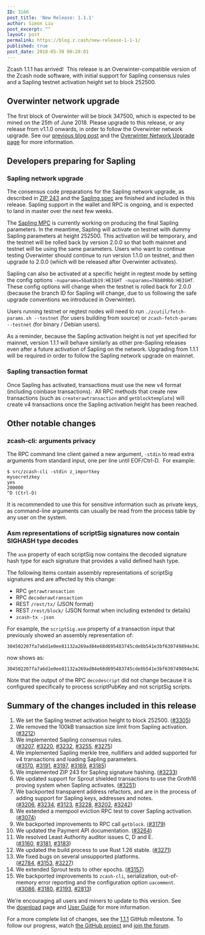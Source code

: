```yaml
---
ID: 3166
post_title: 'New Release: 1.1.1'
author: Simon Liu
post_excerpt: ""
layout: post
permalink: https://blog.z.cash/new-release-1-1-1/
published: true
post_date: 2018-05-30 00:28:01
---
```

Zcash 1.1.1 has arrived!  This release is an Overwinter-compatible version of the Zcash node software, with initial support for Sapling consensus rules and a Sapling testnet activation height set to block 252500.
<h2>Overwinter network upgrade</h2>
The first block of Overwinter will be block 347500, which is expected to be mined on the 25th of June 2018. Please upgrade to this release, or any release from v1.1.0 onwards, in order to follow the Overwinter network upgrade. See our <a href="https://blog.z.cash/overwinter/" rel="nofollow">previous blog post</a> and the <a href="https://z.cash/upgrade/overwinter.html" rel="nofollow">Overwinter Network Upgrade page</a> for more information.
<h2>Developers preparing for Sapling</h2>
<h3>Sapling network upgrade</h3>
The consensus code preparations for the Sapling network upgrade, as described in <a href="https://github.com/zcash/zips/blob/master/zip-0243.rst">ZIP 243</a> and the <a href="https://github.com/zcash/zips/blob/master/protocol/sapling.pdf">Sapling spec</a> are finished and included in this release. Sapling support in the wallet and RPC is ongoing, and is expected to land in master over the next few weeks.

The <a href="https://blog.z.cash/announcing-the-sapling-mpc/" rel="nofollow">Sapling MPC</a> is currently working on producing the final Sapling parameters. In the meantime, Sapling will activate on testnet with dummy Sapling parameters at height 252500. This activation will be temporary, and the testnet will be rolled back by version 2.0.0 so that both mainnet and testnet will be using the same parameters. Users who want to continue testing Overwinter should continue to run version 1.1.0 on testnet, and then upgrade to 2.0.0 (which will be released after Overwinter activates).
<p style="text-align: left;">Sapling can also be activated at a specific height in regtest mode by setting the config options <code>-nuparams=5ba81b19:HEIGHT -nuparams=76b809bb:HEIGHT</code>. These config options will change when the testnet is rolled back for 2.0.0 (because the branch ID for Sapling will change, due to us following the safe upgrade conventions we introduced in Overwinter).</p>
<p style="text-align: left;">Users running testnet or regtest nodes will need to run <code>./zcutil/fetch-params.sh --testnet</code> (for users building from source) or <code>zcash-fetch-params --testnet</code> (for binary / Debian users).</p>
<p style="text-align: left;">As a reminder, because the Sapling activation height is not yet specified for mainnet, version 1.1.1 will behave similarly as other pre-Sapling releases even after a future activation of Sapling on the network. Upgrading from 1.1.1 will be required in order to follow the Sapling network upgrade on mainnet.</p>

<h3>Sapling transaction format</h3>
Once Sapling has activated, transactions must use the new v4 format (including coinbase transactions).  All RPC methods that create new transactions (such as <code>createrawtransaction</code> and <code>getblocktemplate</code>) will create v4 transactions once the Sapling activation height has been reached.
<h2>Other notable changes</h2>
<h3>zcash-cli: arguments privacy</h3>
The RPC command line client gained a new argument, <code>-stdin</code> to read extra arguments from standard input, one per line until EOF/Ctrl-D.  For example:
<pre><code>$ src/zcash-cli -stdin z_importkey
mysecretzkey
yes
200000
^D (Ctrl-D)
</code></pre>
It is recommended to use this for sensitive information such as private keys, as command-line arguments can usually be read from the process table by any user on the system.
<h3>Asm representations of scriptSig signatures now contain SIGHASH type decodes</h3>
The <code>asm</code> property of each scriptSig now contains the decoded signature hash
type for each signature that provides a valid defined hash type.

The following items contain assembly representations of scriptSig signatures
and are affected by this change:
<ul>
 	<li>RPC <code>getrawtransaction</code></li>
 	<li>RPC <code>decoderawtransaction</code></li>
 	<li>REST <code>/rest/tx/</code> (JSON format)</li>
 	<li>REST <code>/rest/block/</code> (JSON format when including extended tx details)</li>
 	<li><code>zcash-tx -json</code></li>
</ul>
For example, the <code>scriptSig.asm</code> property of a transaction input that
previously showed an assembly representation of:
<pre><code>304502207fa7a6d1e0ee81132a269ad84e68d695483745cde8b541e3bf630749894e342a022100c1f7ab20e13e22fb95281a870f3dcf38d782e53023ee313d741ad0cfbc0c509001
</code></pre>
now shows as:
<pre><code>304502207fa7a6d1e0ee81132a269ad84e68d695483745cde8b541e3bf630749894e342a022100c1f7ab20e13e22fb95281a870f3dcf38d782e53023ee313d741ad0cfbc0c5090[ALL]
</code></pre>
Note that the output of the RPC <code>decodescript</code> did not change because it is
configured specifically to process scriptPubKey and not scriptSig scripts.
<h2>Summary of the changes included in this release</h2>
<ol>
 	<li>We set the Sapling testnet activation height to block 252500. (<a class="issue-link js-issue-link" href="https://github.com/zcash/zcash/pull/3305">#3305</a>)</li>
 	<li>We removed the 100kB transaction size limit from Sapling activation. (<a class="issue-link js-issue-link" href="https://github.com/zcash/zcash/pull/3212">#3212</a>)</li>
 	<li>We implemented Sapling consensus rules. (<a class="issue-link js-issue-link" href="https://github.com/zcash/zcash/issues/3207">#3207</a>, <a class="issue-link js-issue-link" href="https://github.com/zcash/zcash/pull/3220">#3220</a>, <a class="issue-link js-issue-link" href="https://github.com/zcash/zcash/pull/3232">#3232</a>, <a class="issue-link js-issue-link" href="https://github.com/zcash/zcash/pull/3255">#3255</a>, <a class="issue-link js-issue-link" href="https://github.com/zcash/zcash/pull/3275">#3275</a>)</li>
 	<li>We implemented Sapling merkle tree, nullifiers and added supported for v4 transactions and loading Sapling parameters. (<a class="issue-link js-issue-link" href="https://github.com/zcash/zcash/pull/3170">#3170</a>, <a class="issue-link js-issue-link" href="https://github.com/zcash/zcash/pull/3191">#3191</a>, <a class="issue-link js-issue-link" href="https://github.com/zcash/zcash/pull/3197">#3197</a>, <a class="issue-link js-issue-link" href="https://github.com/zcash/zcash/pull/3169">#3169</a>, <a class="issue-link js-issue-link" href="https://github.com/zcash/zcash/pull/3185">#3185</a>)</li>
 	<li>We implemented ZIP 243 for Sapling signature hashing. (<a class="issue-link js-issue-link" href="https://github.com/zcash/zcash/pull/3233">#3233</a>)</li>
 	<li>We updated support for Sprout shielded transactions to use the Groth16 proving system when Sapling activates. (<a class="issue-link js-issue-link" href="https://github.com/zcash/zcash/pull/3251">#3251</a>)</li>
 	<li>We backported transparent address refactors, and are in the process of adding support for Sapling keys, addresses and notes. (<a class="issue-link js-issue-link" href="https://github.com/zcash/zcash/pull/3206">#3206</a>, <a class="issue-link js-issue-link" href="https://github.com/zcash/zcash/pull/3234">#3234</a>, <a class="issue-link js-issue-link" href="https://github.com/zcash/zcash/issues/3123">#3123</a>, <a class="issue-link js-issue-link" href="https://github.com/zcash/zcash/pull/3228">#3228</a>, <a class="issue-link js-issue-link" href="https://github.com/zcash/zcash/pull/3202">#3202</a>, <a class="issue-link js-issue-link" href="https://github.com/zcash/zcash/pull/3242">#3242</a>)</li>
 	<li>We extended a mempool eviction RPC test to cover Sapling activation. (<a class="issue-link js-issue-link" href="https://github.com/zcash/zcash/pull/3074">#3074</a>)</li>
 	<li>We backported improvements to RPC call <code>getblock</code>. (<a class="issue-link js-issue-link" href="https://github.com/zcash/zcash/pull/3179">#3179</a>)</li>
 	<li>We updated the Payment API documentation. (<a class="issue-link js-issue-link" href="https://github.com/zcash/zcash/pull/3264">#3264</a>)</li>
 	<li>We resolved Least Authority auditor issues C, D and E. (<a class="issue-link js-issue-link" href="https://github.com/zcash/zcash/pull/3160">#3160</a>, <a class="issue-link js-issue-link" href="https://github.com/zcash/zcash/pull/3181">#3181</a>, <a class="issue-link js-issue-link" href="https://github.com/zcash/zcash/pull/3183">#3183</a>)</li>
 	<li>We updated the build process to use Rust 1.26 stable. (<a class="issue-link js-issue-link" href="https://github.com/zcash/zcash/pull/3271">#3271</a>)</li>
 	<li>We fixed bugs on several unsupported platforms. (<a class="issue-link js-issue-link" href="https://github.com/zcash/zcash/pull/2784">#2784</a>, <a class="issue-link js-issue-link" href="https://github.com/zcash/zcash/pull/3153">#3153</a>, <a class="issue-link js-issue-link" href="https://github.com/zcash/zcash/pull/3227">#3227</a>)</li>
 	<li>We extended Sprout tests to other epochs. (<a class="issue-link js-issue-link" href="https://github.com/zcash/zcash/pull/3157">#3157</a>)</li>
 	<li>We backported improvements to <code>zcash-cli</code>, serialization, out-of-memory error reporting and the configuration option <code>uacomment</code>. (<a class="issue-link js-issue-link" href="https://github.com/zcash/zcash/pull/3086">#3086</a>, <a class="issue-link js-issue-link" href="https://github.com/zcash/zcash/pull/3180">#3180</a>, <a class="issue-link js-issue-link" href="https://github.com/zcash/zcash/pull/3193">#3193</a>, <a class="issue-link js-issue-link" href="https://github.com/zcash/zcash/pull/2813">#2813</a>)</li>
</ol>
We’re encouraging all users and miners to update to this version. See the <a class="reference external" href="https://z.cash/download.html">download</a> page and <a class="reference external" href="https://zcash.readthedocs.io/en/latest/rtd_pages/rtd_docs/user_guide.html">User Guide</a> for more information.

For a more complete list of changes, see the <a href="https://github.com/zcash/zcash/milestone/71?closed=1">1.1.1</a> GitHub milestone. To follow our progress, watch <a class="reference external" href="https://github.com/zcash/zcash/milestones">the GitHub project</a> and <a class="reference external" href="https://forum.z.cash/">join the forum</a>.